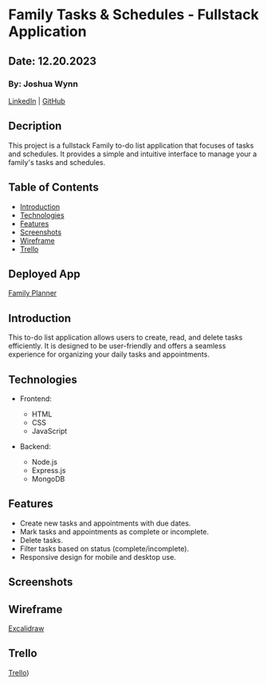 # Family Tasks & Schedules - Fullstack Application

## Date: 12.20.2023

### By: Joshua Wynn

[LinkedIn](https://www.linkedin.com/in/wynnjoshua/) | [GitHub](https://github.com/joshuawynn?tab=repositories)

## Decription

This project is a fullstack  Family to-do list application that focuses of tasks and schedules. It provides a simple and intuitive interface to manage your a family's tasks and schedules.

## Table of Contents

- [Introduction](#introduction)
- [Technologies](#technologies)
- [Features](#features)
- [Screenshots](#screenshots)
- [Wireframe](#wireframe)
- [Trello](#trello)

## Deployed App

[Family Planner](https://family-planner-7ef3d46e1eaf.herokuapp.com/members)

## Introduction

This to-do list application allows users to create, read, and delete tasks efficiently. It is designed to be user-friendly and offers a seamless experience for organizing your daily tasks and appointments.

## Technologies

- Frontend:
  - HTML
  - CSS
  - JavaScript

- Backend:
  - Node.js
  - Express.js
  - MongoDB

## Features

- Create new tasks and appointments with due dates.
- Mark tasks and appointments as complete or incomplete.
- Delete tasks.
- Filter tasks based on status (complete/incomplete).
- Responsive design for mobile and desktop use.


## Screenshots


## Wireframe

[Excalidraw](https://excalidraw.com/#json=q1zvSB0mRyFLj6_Wj_8Nn,E0E_-_hJzg7xdfUjCJyvuw)


## Trello 

[Trello](https://trello.com/b/AEuPXp0J/project-2-family-tasks-schedules-fullstack-application))
